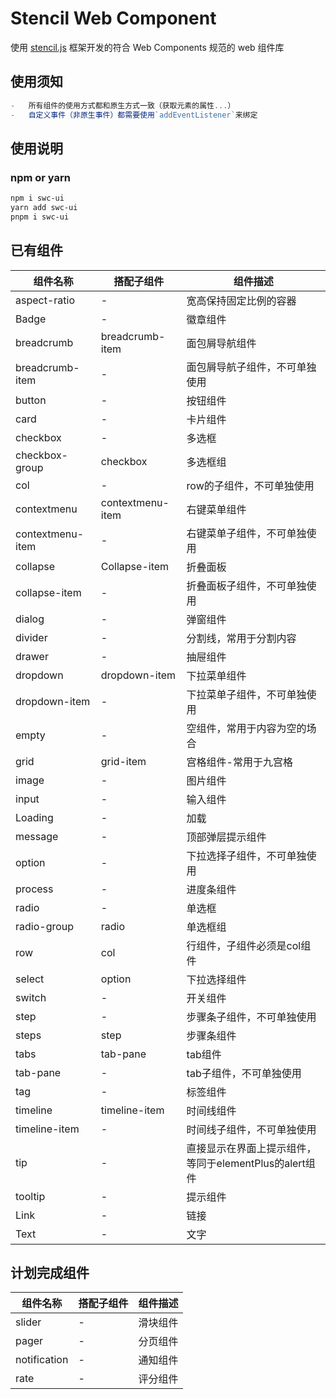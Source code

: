 # Stencil Web Component


使用 [stencil.js](https://stenciljs.com/) 框架开发的符合 Web Components 规范的 web 组件库

## 使用须知

```js
-   所有组件的使用方式都和原生方式一致（获取元素的属性...）
-   自定义事件（非原生事件）都需要使用`addEventListener`来绑定
```

## 使用说明

### npm or yarn

```bash
npm i swc-ui
yarn add swc-ui
pnpm i swc-ui
```

## 已有组件

| 组件名称             | 搭配子组件            | 组件描述                                |
|------------------|------------------|-------------------------------------|
| aspect-ratio     | -                | 宽高保持固定比例的容器                          |
| Badge            | -                | 徽章组件                                 |
| breadcrumb       | breadcrumb-item  | 面包屑导航组件                              |
| breadcrumb-item  | -                | 面包屑导航子组件，不可单独使用                      |
| button           | -                | 按钮组件                                 |
| card             | -                | 卡片组件                                 |
| checkbox         | -                | 多选框                                  |
| checkbox-group   | checkbox         | 多选框组                                 |
| col              | -                | row的子组件，不可单独使用                       |
| contextmenu      | contextmenu-item | 右键菜单组件                               |
| contextmenu-item | -                | 右键菜单子组件，不可单独使用                       |
| collapse         | Collapse-item    | 折叠面板                                 |
| collapse-item    | -                | 折叠面板子组件，不可单独使用                       |
| dialog           | -                | 弹窗组件                                 |
| divider          | -                | 分割线，常用于分割内容                          |
| drawer           | -                | 抽屉组件                                 |
| dropdown         | dropdown-item    | 下拉菜单组件                               |
| dropdown-item    | -                | 下拉菜单子组件，不可单独使用                       |
| empty            | -                | 空组件，常用于内容为空的场合                       |
| grid             | grid-item        | 宫格组件-常用于九宫格                          |
| image            | -                | 图片组件                                 |
| input            | -                | 输入组件                                 |
| Loading          | -                | 加载                                   |
| message          | -                | 顶部弹层提示组件                             |
| option           | -                | 下拉选择子组件，不可单独使用                       |
| process          | -                | 进度条组件                                |
| radio            | -                | 单选框                                  |
| radio-group      | radio            | 单选框组                                 |
| row              | col              | 行组件，子组件必须是col组件                      |
| select           | option           | 下拉选择组件                               |
| switch           | -                | 开关组件                                 |
| step             | -                | 步骤条子组件，不可单独使用                        |
| steps            | step             | 步骤条组件                                |
| tabs             | tab-pane         | tab组件                                |
| tab-pane         | -                | tab子组件，不可单独使用                        |
| tag              | -                | 标签组件                                 |
| timeline         | timeline-item    | 时间线组件                                |
| timeline-item    | -                | 时间线子组件，不可单独使用                        |
| tip              | -                | 直接显示在界面上提示组件，等同于elementPlus的alert组件  |
| tooltip          | -                | 提示组件                                 |
| Link             | -                | 链接                                  |
| Text             | -                | 文字                                  |


## 计划完成组件

| 组件名称 | 搭配子组件 | 组件描述 |
|--|--|--|
|slider|-|滑块组件|
|pager|-|分页组件|
|notification|-|通知组件|
|rate|-|评分组件|